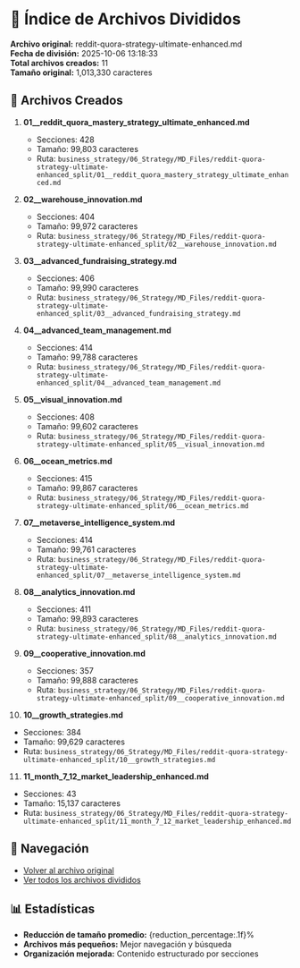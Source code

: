 # 📁 Índice de Archivos Divididos

**Archivo original:** reddit-quora-strategy-ultimate-enhanced.md  
**Fecha de división:** 2025-10-06 13:18:33  
**Total archivos creados:** 11  
**Tamaño original:** 1,013,330 caracteres  

## 📄 Archivos Creados

1. **01__reddit_quora_mastery_strategy_ultimate_enhanced.md**
   - Secciones: 428
   - Tamaño: 99,803 caracteres
   - Ruta: `business_strategy/06_Strategy/MD_Files/reddit-quora-strategy-ultimate-enhanced_split/01__reddit_quora_mastery_strategy_ultimate_enhanced.md`

2. **02__warehouse_innovation.md**
   - Secciones: 404
   - Tamaño: 99,972 caracteres
   - Ruta: `business_strategy/06_Strategy/MD_Files/reddit-quora-strategy-ultimate-enhanced_split/02__warehouse_innovation.md`

3. **03__advanced_fundraising_strategy.md**
   - Secciones: 406
   - Tamaño: 99,990 caracteres
   - Ruta: `business_strategy/06_Strategy/MD_Files/reddit-quora-strategy-ultimate-enhanced_split/03__advanced_fundraising_strategy.md`

4. **04__advanced_team_management.md**
   - Secciones: 414
   - Tamaño: 99,788 caracteres
   - Ruta: `business_strategy/06_Strategy/MD_Files/reddit-quora-strategy-ultimate-enhanced_split/04__advanced_team_management.md`

5. **05__visual_innovation.md**
   - Secciones: 408
   - Tamaño: 99,602 caracteres
   - Ruta: `business_strategy/06_Strategy/MD_Files/reddit-quora-strategy-ultimate-enhanced_split/05__visual_innovation.md`

6. **06__ocean_metrics.md**
   - Secciones: 415
   - Tamaño: 99,867 caracteres
   - Ruta: `business_strategy/06_Strategy/MD_Files/reddit-quora-strategy-ultimate-enhanced_split/06__ocean_metrics.md`

7. **07__metaverse_intelligence_system.md**
   - Secciones: 414
   - Tamaño: 99,761 caracteres
   - Ruta: `business_strategy/06_Strategy/MD_Files/reddit-quora-strategy-ultimate-enhanced_split/07__metaverse_intelligence_system.md`

8. **08__analytics_innovation.md**
   - Secciones: 411
   - Tamaño: 99,893 caracteres
   - Ruta: `business_strategy/06_Strategy/MD_Files/reddit-quora-strategy-ultimate-enhanced_split/08__analytics_innovation.md`

9. **09__cooperative_innovation.md**
   - Secciones: 357
   - Tamaño: 99,888 caracteres
   - Ruta: `business_strategy/06_Strategy/MD_Files/reddit-quora-strategy-ultimate-enhanced_split/09__cooperative_innovation.md`

10. **10__growth_strategies.md**
   - Secciones: 384
   - Tamaño: 99,629 caracteres
   - Ruta: `business_strategy/06_Strategy/MD_Files/reddit-quora-strategy-ultimate-enhanced_split/10__growth_strategies.md`

11. **11_month_7_12_market_leadership_enhanced.md**
   - Secciones: 43
   - Tamaño: 15,137 caracteres
   - Ruta: `business_strategy/06_Strategy/MD_Files/reddit-quora-strategy-ultimate-enhanced_split/11_month_7_12_market_leadership_enhanced.md`


## 🔗 Navegación

- [Volver al archivo original](../reddit-quora-strategy-ultimate-enhanced.md)
- [Ver todos los archivos divididos](./)

## 📊 Estadísticas

- **Reducción de tamaño promedio:** {reduction_percentage:.1f}%
- **Archivos más pequeños:** Mejor navegación y búsqueda
- **Organización mejorada:** Contenido estructurado por secciones

